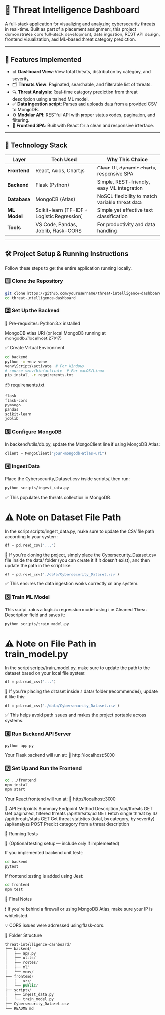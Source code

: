 # 🔐 Threat Intelligence Dashboard

A full-stack application for visualizing and analyzing cybersecurity threats in real-time. Built as part of a placement assignment, this project demonstrates core full-stack development, data ingestion, REST API design, frontend visualization, and ML-based threat category prediction.

---

## 🚀 Features Implemented

- 📊 **Dashboard View**: View total threats, distribution by category, and severity.
- 🗂 **Threats View**: Paginated, searchable, and filterable list of threats.
- 🔍 **Threat Analysis**: Real-time category prediction from threat description using a trained ML model.
- ✅ **Data ingestion script**: Parses and uploads data from a provided CSV to MongoDB.
- ⚙️ **Modular API**: RESTful API with proper status codes, pagination, and filtering.
- 🎯 **Frontend SPA**: Built with React for a clean and responsive interface.

---

## 🧱 Technology Stack

| Layer         | Tech Used         | Why This Choice |
|---------------|-------------------|------------------|
| **Frontend**  | React, Axios, Chart.js | Clean UI, dynamic charts, responsive SPA |
| **Backend**   | Flask (Python)    | Simple, REST-friendly, easy ML integration |
| **Database**  | MongoDB (Atlas)   | NoSQL flexibility to match variable threat data |
| **ML Model**  | Scikit-learn (TF-IDF + Logistic Regression) | Simple yet effective text classification |
| **Tools**     | VS Code, Pandas, Joblib, Flask-CORS | For productivity and data handling |

---

## 🛠️ Project Setup & Running Instructions

Follow these steps to get the entire application running locally.

### 1️⃣ Clone the Repository

```bash
git clone https://github.com/yourusername/threat-intelligence-dashboard.git
cd threat-intelligence-dashboard
```

### 2️⃣ Set Up the Backend

📌 Pre-requisites:
Python 3.x installed

MongoDB Atlas URI (or local MongoDB running at mongodb://localhost:27017)

✅ Create Virtual Environment
```bash
cd backend
python -m venv venv
venv\Scripts\activate  # For Windows
# source venv/bin/activate  # For macOS/Linux
pip install -r requirements.txt
```

📦 requirements.txt
```txt
flask
flask-cors
pymongo
pandas
scikit-learn
joblib
```

### 3️⃣ Configure MongoDB
In backend/utils/db.py, update the MongoClient line if using MongoDB Atlas:

```python
client = MongoClient("your-mongodb-atlas-uri")
```

### 4️⃣ Ingest Data
Place the Cybersecurity_Dataset.csv inside scripts/, then run:

```bash
python scripts/ingest_data.py
```
✅ This populates the threats collection in MongoDB.

# ⚠️ Note on Dataset File Path
In the script scripts/ingest_data.py, make sure to update the CSV file path according to your system:

```python
df = pd.read_csv('...')
```
📌 If you're cloning the project, simply place the Cybersecurity_Dataset.csv file inside the data/ folder (you can create it if it doesn't exist), and then update the path in the script like:

```python
df = pd.read_csv('./data/Cybersecurity_Dataset.csv')
```
✅ This ensures the data ingestion works correctly on any system.

### 5️⃣ Train ML Model
This script trains a logistic regression model using the Cleaned Threat Description field and saves it:

```bash
python scripts/train_model.py
```

# ⚠️ Note on File Path in train_model.py
In the script scripts/train_model.py, make sure to update the path to the dataset based on your local file system:

```python
df = pd.read_csv('...')
```
📌 If you're placing the dataset inside a data/ folder (recommended), update it like this:

```python
df = pd.read_csv('./data/Cybersecurity_Dataset.csv')
```
✅ This helps avoid path issues and makes the project portable across systems.

### 6️⃣ Run Backend API Server

```bash
python app.py
```
Your Flask backend will run at:
🔗 http://localhost:5000

### 7️⃣ Set Up and Run the Frontend

```bash
cd ../frontend
npm install
npm start
```
Your React frontend will run at:
🔗 http://localhost:3000

📡 API Endpoints Summary
Endpoint	Method	Description
/api/threats	GET	Get paginated, filtered threats
/api/threats/:id	GET	Fetch single threat by ID
/api/threats/stats	GET	Get threat statistics (total, by category, by severity)
/api/analyze	POST	Predict category from a threat description

🧪 Running Tests

🔹 (Optional testing setup — include only if implemented)

If you implemented backend unit tests:

```bash
cd backend
pytest
```

If frontend testing is added using Jest:

```bash
cd frontend
npm test
```

📝 Final Notes

❗ If you're behind a firewall or using MongoDB Atlas, make sure your IP is whitelisted.

💡 CORS issues were addressed using flask-cors.

📂 Folder Structure
```cpp
threat-intelligence-dashboard/
├── backend/
│   ├── app.py
│   ├── utils/
│   ├── routes/
│   ├── ml/
│   └── venv/
├── frontend/
│   ├── src/
│   └── public/
├── scripts/
│   ├── ingest_data.py
│   └── train_model.py
├── Cybersecurity_Dataset.csv
└── README.md
```
